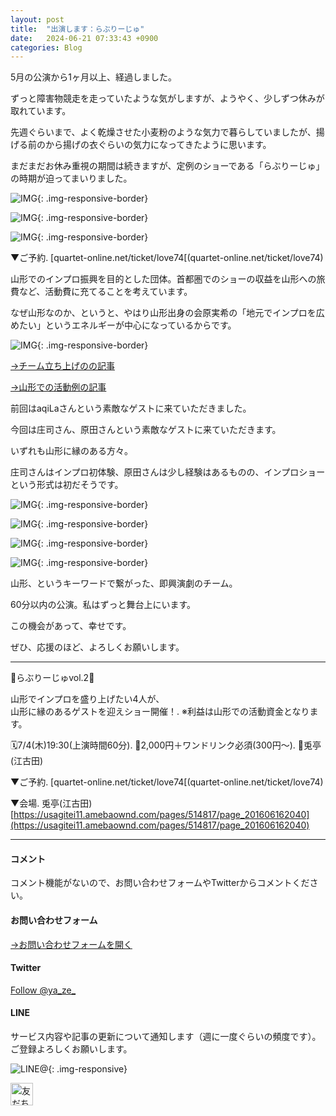 ```yaml
---
layout: post
title:  "出演します：らぶりーじゅ"
date:   2024-06-21 07:33:43 +0900
categories: Blog
---
```


5月の公演から1ヶ月以上、経過しました。

ずっと障害物競走を走っていたような気がしますが、ようやく、少しずつ休みが取れています。

先週ぐらいまで、よく乾燥させた小麦粉のような気力で暮らしていましたが、揚げる前のから揚げの衣ぐらいの気力になってきたように思います。

まだまだお休み重視の期間は続きますが、定例のショーである「らぶりーじゅ」の時期が迫ってまいりました。

![IMG]({{site.baseurl}}/img/20240621_01.jpeg){: .img-responsive-border}

![IMG]({{site.baseurl}}/img/20240621_02.jpeg){: .img-responsive-border}

![IMG]({{site.baseurl}}/img/20240621_03.jpeg){: .img-responsive-border}

▼ご予約. 
[quartet-online.net/ticket/love74[(quartet-online.net/ticket/love74)

山形でのインプロ振興を目的とした団体。首都圏でのショーの収益を山形への旅費など、活動費に充てることを考えています。

なぜ山形なのか、というと、やはり山形出身の会原実希の「地元でインプロを広めたい」というエネルギーが中心になっているからです。

![IMG]({{site.baseurl}}/img/20240222_12.jpg){: .img-responsive-border}

[→チーム立ち上げのの記事](https://naoshigenakanoyaze.github.io/blog/2024/02/22/Lovelyge/)

[→山形での活動例の記事](https://naoshigenakanoyaze.github.io/blog/2022/11/15/OneCoinShinjo/)

前回はaqiLaさんという素敵なゲストに来ていただきました。

今回は庄司さん、原田さんという素敵なゲストに来ていただきます。

いずれも山形に縁のある方々。

庄司さんはインプロ初体験、原田さんは少し経験はあるものの、インプロショーという形式は初だそうです。

![IMG]({{site.baseurl}}/img/20240621_04.jpeg){: .img-responsive-border}

![IMG]({{site.baseurl}}/img/20240621_05.jpeg){: .img-responsive-border}

![IMG]({{site.baseurl}}/img/20240621_06.jpeg){: .img-responsive-border}

![IMG]({{site.baseurl}}/img/20240621_07.jpeg){: .img-responsive-border}

山形、というキーワードで繋がった、即興演劇のチーム。

60分以内の公演。私はずっと舞台上にいます。

この機会があって、幸せです。

ぜひ、応援のほど、よろしくお願いします。



---

💚らぶりーじゅvol.2💚

山形でインプロを盛り上げたい4人が、  
山形に縁のあるゲストを迎えショー開催！. 
※利益は山形での活動資金となります。

🗓7/4(木)19:30(上演時間60分). 
🎫2,000円＋ワンドリンク必須(300円～). 
🗾兎亭(江古田)

▼ご予約. 
[quartet-online.net/ticket/love74[(quartet-online.net/ticket/love74)

▼会場. 
兎亭(江古田)  
[https://usagitei11.amebaownd.com/pages/514817/page_201606162040](https://usagitei11.amebaownd.com/pages/514817/page_201606162040)







---
#### コメント
コメント機能がないので、お問い合わせフォームやTwitterからコメントください。

#### お問い合わせフォーム
[→お問い合わせフォームを開く]({{site.baseurl}}/docs/contact/)

#### Twitter

<a href="https://twitter.com/ya_ze_?ref_src=twsrc%5Etfw" class="twitter-follow-button" data-show-count="false">Follow @ya_ze_</a><script async src="https://platform.twitter.com/widgets.js" charset="utf-8"></script>


#### LINE

サービス内容や記事の更新について通知します（週に一度ぐらいの頻度です）。
ご登録よろしくお願いします。

![LINE@]({{site.baseurl}}/img/lineat.png){: .img-responsive}

<a href="https://line.me/R/ti/p/%40tqt3140x"><img height="36" border="0" alt="友だち追加" src="https://scdn.line-apps.com/n/line_add_friends/btn/ja.png"></a>
